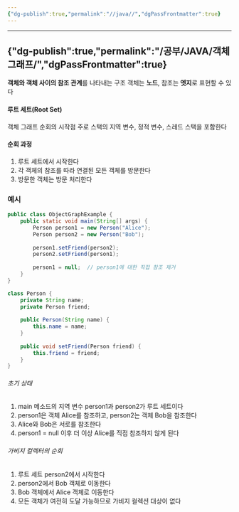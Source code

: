 ```yaml
---
{"dg-publish":true,"permalink":"//java//","dgPassFrontmatter":true}
---
```



---
{"dg-publish":true,"permalink":"/공부/JAVA/객체 그래프/","dgPassFrontmatter":true}
---

**객체와 객체 사이의 참조 관계**를 나타내는 구조
객체는 **노드**, 참조는 **엣지**로 표현할 수 있다

#### 루트  세트(Root Set)
객체 그래프 순회의 시작점
주로 스택의 지역 변수, 정적 변수, 스레드 스택을 포함한다

#### 순회 과정
1. 루트 세트에서 시작한다
2. 각 객체의 참조를 따라 연결된 모든 객체를 방문한다
3. 방문한 객체는 방문 처리한다

### 예시
```java
public class ObjectGraphExample {
    public static void main(String[] args) {
        Person person1 = new Person("Alice");
        Person person2 = new Person("Bob");
        
        person1.setFriend(person2);
        person2.setFriend(person1);
        
        person1 = null;  // person1에 대한 직접 참조 제거
    }
}

class Person {
    private String name;
    private Person friend;
    
    public Person(String name) {
        this.name = name;
    }
    
    public void setFriend(Person friend) {
        this.friend = friend;
    }
}
```

###### 초기 상태
1. main 메소드의 지역 변수 person1과 person2가 루트 세트이다
2. person1은 객체 Alice를 참조하고, person2는 객체 Bob을 참조한다
3. Alice와 Bob은 서로를 참조한다
4. person1 = null 이후 더 이상 Alice를 직접 참조하지 않게 된다

###### 가비지 컬렉터의 순회
1. 루트 세트 person2에서 시작한다
2. person2에서 Bob 객체로 이동한다
3. Bob 객체에서 Alice 객체로 이동한다
4. 모든 객체가 여전히 도달 가능하므로 가비지 컬렉션 대상이 없다